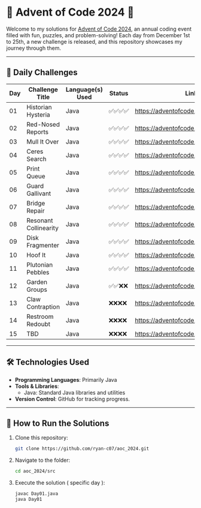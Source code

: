 # 🎄 Advent of Code 2024 🎄

Welcome to my solutions for [Advent of Code 2024](https://adventofcode.com/2024), an annual coding event filled with fun, puzzles, and problem-solving! Each day from December 1st to 25th, a new challenge is released, and this repository showcases my journey through them.

---

## 📅 Daily Challenges

| Day | Challenge Title       | Language(s) Used | Status    | Link                                 |
|-----|-----------------------|------------------|-----------|--------------------------------------|
| 01  | Historian Hysteria    | Java             | ✅✅✅✅ | https://adventofcode.com/2024/day/1  |
| 02  | Red-Nosed Reports     | Java             | ✅✅✅✅ | https://adventofcode.com/2024/day/2  |
| 03  | Mull It Over          | Java             | ✅✅✅✅ | https://adventofcode.com/2024/day/3  |
| 04  | Ceres Search          | Java             | ✅✅✅✅ | https://adventofcode.com/2024/day/4  |
| 05  | Print Queue           | Java             | ✅✅✅✅ | https://adventofcode.com/2024/day/5  |
| 06  | Guard Gallivant       | Java             | ✅✅✅✅ | https://adventofcode.com/2024/day/6  |
| 07  | Bridge Repair         | Java             | ✅✅✅✅ | https://adventofcode.com/2024/day/7  |
| 08  | Resonant Collinearity | Java             | ✅✅✅✅ | https://adventofcode.com/2024/day/8  |
| 09  | Disk Fragmenter       | Java             | ✅✅✅✅ | https://adventofcode.com/2024/day/9  |
| 10  | Hoof It               | Java             | ✅✅✅✅ | https://adventofcode.com/2024/day/10 |
| 11  | Plutonian Pebbles     | Java             | ✅✅✅✅ | https://adventofcode.com/2024/day/11 |
| 12  | Garden Groups         | Java             | ✅✅❌❌ | https://adventofcode.com/2024/day/12 |
| 13  | Claw Contraption      | Java             | ❌❌❌❌ | https://adventofcode.com/2024/day/13 |
| 14  | Restroom Redoubt      | Java             | ❌❌❌❌ | https://adventofcode.com/2024/day/14 |
| 15  | TBD                   | Java             | ❌❌❌❌ | https://adventofcode.com/2024/day/15 |









---

## 🛠 Technologies Used

- **Programming Languages**: Primarily Java
- **Tools & Libraries**: 
  - Java: Standard Java libraries and utilities
- **Version Control**: GitHub for tracking progress.

---

## 🚀 How to Run the Solutions

1. Clone this repository:
   ```bash
   git clone https://github.com/ryan-c07/aoc_2024.git
   ```
2. Navigate to the folder:
   ```bash
   cd aoc_2024/src
   ```
3. Execute the solution ( specific day ):
   ```bash
   javac Day01.java
   java Day01
   ```